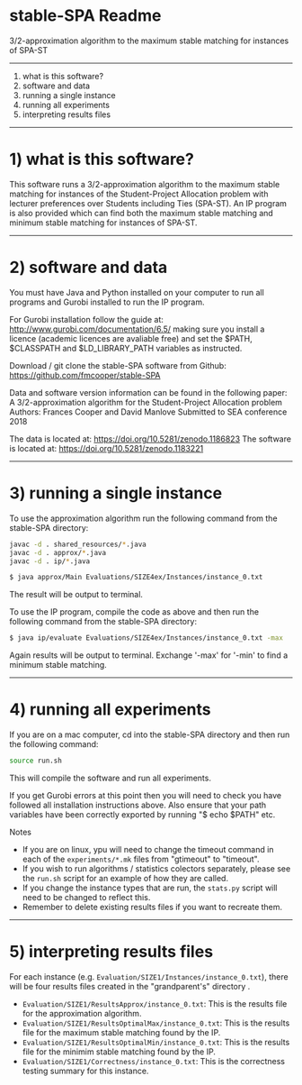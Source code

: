 # stable-SPA Readme
3/2-approximation algorithm to the maximum stable matching for instances of SPA-ST
******************************

1) what is this software?
2) software and data
3) running a single instance
4) running all experiments
5) interpreting results files

******************************

# 1) what is this software?

This software runs a 3/2-approximation algorithm to the maximum stable 
matching for instances of the Student-Project Allocation problem with
lecturer preferences over Students including Ties (SPA-ST). An IP program
is also provided which can find both the maximum stable matching and 
minimum stable matching for instances of SPA-ST.


******************************

# 2) software and data

You must have Java and Python installed on your computer to run all programs and 
Gurobi installed to run the IP program.

For Gurobi installation follow the guide at: 
http://www.gurobi.com/documentation/6.5/ making sure you install a licence
(academic licences are avaliable free) and set the $PATH, $CLASSPATH and
$LD_LIBRARY_PATH variables as instructed.

Download / git clone the stable-SPA software from Github:
https://github.com/fmcooper/stable-SPA


Data and software version information can be found in the following paper: 
A 3/2-approximation algorithm for the Student-Project Allocation problem
Authors: Frances Cooper and David Manlove
Submitted to SEA conference 2018

The data is located at: https://doi.org/10.5281/zenodo.1186823
The software is located at: https://doi.org/10.5281/zenodo.1183221


******************************

# 3) running a single instance

To use the approximation algorithm run the following command from the 
stable-SPA directory:

```bash
javac -d . shared_resources/*.java
javac -d . approx/*.java
javac -d . ip/*.java

$ java approx/Main Evaluations/SIZE4ex/Instances/instance_0.txt
```

The result will be output to terminal.

To use the IP program, compile the code as above and then run the following command from the stable-SPA 
directory:

```bash
$ java ip/evaluate Evaluations/SIZE4ex/Instances/instance_0.txt -max
```

Again results will be output to terminal. Exchange '-max' for '-min'
to find a minimum stable matching.

******************************

# 4) running all experiments

If you are on a mac computer, cd into the stable-SPA directory and then run the following command:

```bash
source run.sh
```

This will compile the software and run all experiments.

If you get Gurobi errors at this point then you will need to check you
have followed all installation instructions above. Also ensure that your
path variables have been correctly exported by running "$ echo $PATH" etc. 

Notes
* If you are on linux, ypu will need to change the timeout command in each of the ``experiments/*.mk`` files from "gtimeout" to "timeout".
* If you wish to run algorithms / statistics colectors separately, please see the ``run.sh`` script for an example of how they are called.
* If you change the instance types that are run, the ``stats.py`` script will need to be changed to reflect this.
* Remember to delete existing results files if you want to recreate them.



******************************

# 5) interpreting results files

For each instance (e.g. ``Evaluation/SIZE1/Instances/instance_0.txt``), there will be four results files created in the "grandparent's" directory .

* ``Evaluation/SIZE1/ResultsApprox/instance_0.txt``: This is the results file for the approximation algorithm.
* ``Evaluation/SIZE1/ResultsOptimalMax/instance_0.txt``: This is the results file for the maximum stable matching found by the IP.
* ``Evaluation/SIZE1/ResultsOptimalMin/instance_0.txt``: This is the results file for the minimim stable matching found by the IP.
* ``Evaluation/SIZE1/Correctness/instance_0.txt``: This is the correctness testing summary for this instance.

